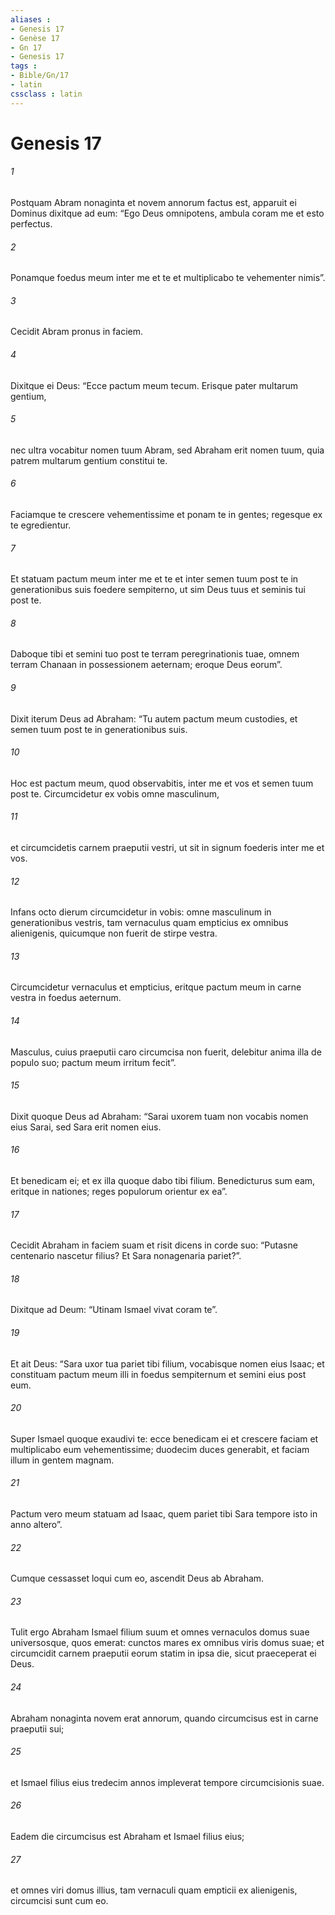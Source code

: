 ```yaml
---
aliases : 
- Genesis 17
- Genèse 17
- Gn 17
- Genesis 17
tags : 
- Bible/Gn/17
- latin
cssclass : latin
---
```


# Genesis 17

###### 1
Postquam Abram nonaginta et novem annorum factus est, apparuit ei Dominus dixitque ad eum: “Ego Deus omnipotens, ambula coram me et esto perfectus. 
###### 2
Ponamque foedus meum inter me et te et multiplicabo te vehementer nimis”. 
###### 3
Cecidit Abram pronus in faciem. 
###### 4
Dixitque ei Deus: “Ecce pactum meum tecum. Erisque pater multarum gentium, 
###### 5
nec ultra vocabitur nomen tuum Abram, sed Abraham erit nomen tuum, quia patrem multarum gentium constitui te. 
###### 6
Faciamque te crescere vehementissime et ponam te in gentes; regesque ex te egredientur. 
###### 7
Et statuam pactum meum inter me et te et inter semen tuum post te in generationibus suis foedere sempiterno, ut sim Deus tuus et seminis tui post te. 
###### 8
Daboque tibi et semini tuo post te terram peregrinationis tuae, omnem terram Chanaan in possessionem aeternam; eroque Deus eorum”.
###### 9
Dixit iterum Deus ad Abraham: “Tu autem pactum meum custodies, et semen tuum post te in generationibus suis. 
###### 10
Hoc est pactum meum, quod observabitis, inter me et vos et semen tuum post te. Circumcidetur ex vobis omne masculinum, 
###### 11
et circumcidetis carnem praeputii vestri, ut sit in signum foederis inter me et vos. 
###### 12
Infans octo dierum circumcidetur in vobis: omne masculinum in generationibus vestris, tam vernaculus quam empticius ex omnibus alienigenis, quicumque non fuerit de stirpe vestra. 
###### 13
Circumcidetur vernaculus et empticius, eritque pactum meum in carne vestra in foedus aeternum. 
###### 14
Masculus, cuius praeputii caro circumcisa non fuerit, delebitur anima illa de populo suo; pactum meum irritum fecit”.
###### 15
Dixit quoque Deus ad Abraham: “Sarai uxorem tuam non vocabis nomen eius Sarai, sed Sara erit nomen eius. 
###### 16
Et benedicam ei; et ex illa quoque dabo tibi filium. Benedicturus sum eam, eritque in nationes; reges populorum orientur ex ea”. 
###### 17
Cecidit Abraham in faciem suam et risit dicens in corde suo: “Putasne centenario nascetur filius? Et Sara nonagenaria pariet?”. 
###### 18
Dixitque ad Deum: “Utinam Ismael vivat coram te”. 
###### 19
Et ait Deus: “Sara uxor tua pariet tibi filium, vocabisque nomen eius Isaac; et constituam pactum meum illi in foedus sempiternum et semini eius post eum. 
###### 20
Super Ismael quoque exaudivi te: ecce benedicam ei et crescere faciam et multiplicabo eum vehementissime; duodecim duces generabit, et faciam illum in gentem magnam. 
###### 21
Pactum vero meum statuam ad Isaac, quem pariet tibi Sara tempore isto in anno altero”. 
###### 22
Cumque cessasset loqui cum eo, ascendit Deus ab Abraham.
###### 23
Tulit ergo Abraham Ismael filium suum et omnes vernaculos domus suae universosque, quos emerat: cunctos mares ex omnibus viris domus suae; et circumcidit carnem praeputii eorum statim in ipsa die, sicut praeceperat ei Deus. 
###### 24
Abraham nonaginta novem erat annorum, quando circumcisus est in carne praeputii sui; 
###### 25
et Ismael filius eius tredecim annos impleverat tempore circumcisionis suae. 
###### 26
Eadem die circumcisus est Abraham et Ismael filius eius; 
###### 27
et omnes viri domus illius, tam vernaculi quam empticii ex alienigenis, circumcisi sunt cum eo.

